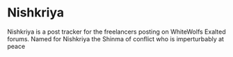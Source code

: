 Nishkriya
=========

Nishkriya is a post tracker for the freelancers posting on WhiteWolfs Exalted forums. Named for Nishkriya the Shinma of conflict who is imperturbably at peace

